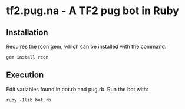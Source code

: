 tf2.pug.na - A TF2 pug bot in Ruby
==================================

Installation
------------

Requires the rcon gem, which can be installed with the command:

    gem install rcon
    
Execution
---------

Edit variables found in bot.rb and pug.rb. Run the bot with:

    ruby -Ilib bot.rb

